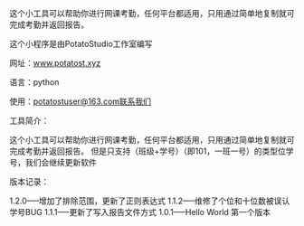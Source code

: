 这个小工具可以帮助你进行网课考勤，任何平台都适用，只用通过简单地复制就可完成考勤并返回报告。

这个小程序是由PotatoStudio工作室编写

网址：www.potatost.xyz

语言：python

使用：potatostuser@163.com联系我们



工具简介：

这个小工具可以帮助你进行网课考勤，任何平台都适用，只用通过简单地复制就可完成考勤并返回报告。
但是只支持（班级+学号）（即101，一班一号）的类型位学号，我们会继续更新软件


版本记录：

1.2.0—–增加了排除范围，更新了正则表达式
1.1.2—–维修了个位和十位数被误认学号BUG
1.1.1—–更新了写入报告文件方式
1.0.1—–Hello World 第一个版本
